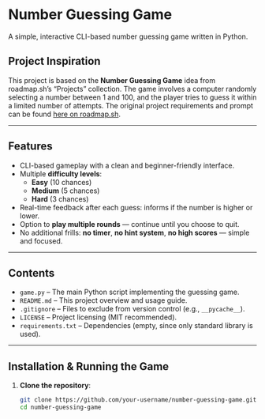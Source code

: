 # Number Guessing Game

A simple, interactive CLI-based number guessing game written in Python.

## Project Inspiration

This project is based on the **Number Guessing Game** idea from roadmap.sh’s “Projects” collection. The game involves a computer randomly selecting a number between 1 and 100, and the player tries to guess it within a limited number of attempts. The original project requirements and prompt can be found [here on roadmap.sh](https://roadmap.sh/projects/number-guessing-game). 

---

## Features

- CLI-based gameplay with a clean and beginner-friendly interface.
- Multiple **difficulty levels**:
  - **Easy** (10 chances)
  - **Medium** (5 chances)
  - **Hard** (3 chances)
- Real-time feedback after each guess: informs if the number is higher or lower.
- Option to **play multiple rounds** — continue until you choose to quit.
- No additional frills: **no timer**, **no hint system**, **no high scores** — simple and focused.

---

## Contents

- `game.py` – The main Python script implementing the guessing game.
- `README.md` – This project overview and usage guide.
- `.gitignore` – Files to exclude from version control (e.g., `__pycache__`).
- `LICENSE` – Project licensing (MIT recommended).
- `requirements.txt` – Dependencies (empty, since only standard library is used).

---

## Installation & Running the Game

1. **Clone the repository**:
   ```bash
   git clone https://github.com/your-username/number-guessing-game.git
   cd number-guessing-game
